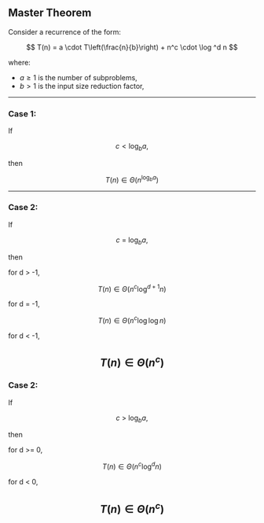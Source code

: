 ## Master Theorem

Consider a recurrence of the form:

$$
T(n) = a \cdot T\left(\frac{n}{b}\right) + n^c \cdot \log ^d n
$$

where:

* $a \ge 1$ is the number of subproblems,
* $b > 1$ is the input size reduction factor,

---

### Case 1:

If

$$
c < \log_b a,
$$

then

$$
T(n) \in \Theta(n^{\log_b a})
$$

---

### **Case 2**:

If

$$
c\ =\ \log_b a,
$$

then

for d > -1,

$$
T(n) \in \Theta(n^c \log ^{d+1} n)
$$

for d = -1,

$$
T(n) \in \Theta(n^c \log \log n)
$$

for d < -1,

$$
T(n) \in \Theta(n^c)
$$
---

### **Case 2**:

If

$$
c\ >\ \log_b a,
$$

then

for d >= 0,

$$
T(n) \in \Theta(n^c \log ^{d} n)
$$

for d < 0,

$$
T(n) \in \Theta(n^c)
$$
---